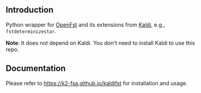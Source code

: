 ## Introduction

Python wrapper for [OpenFst][openfst] and its extensions from  [Kaldi][kaldi], e.g.,
`fstdeterminizestar`.

**Note**: It does not depend on Kaldi. You don't need to install
Kaldi to use this repo.

## Documentation

Please refer to <https://k2-fsa.github.io/kaldifst>
for installation and usage.

[openfst]: https://www.openfst.org/
[kaldi]: https://github.com/kaldi-asr/kaldi
